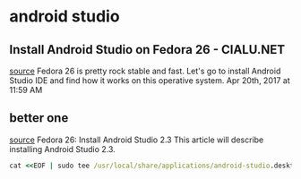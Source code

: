 

# android studio


## Install Android Studio on Fedora 26 - CIALU.NET

[source](https://cialu.net/install-android-studio-fedora-26/) 
Fedora 26 is pretty rock stable and fast. Let's go to install Android Studio IDE and find how it works on this operative system.
Apr 20th, 2017 at 11:59 AM

## better one

[source](https://www.hiroom2.com/2017/09/14/fedora-26-android-studio-2-3-en/)
Fedora 26: Install Android Studio 2.3
This article will describe installing Android Studio 2.3.

```cmd
cat <<EOF | sudo tee /usr/local/share/applications/android-studio.desktop [Desktop Entry] Type=Application Name=Android Studio Icon=/opt/android-studio/bin/studio.png Exec=env _JAVA_OPTIONS=-Djava.io.tmpdir=/var/tmp /opt/android-studio/bin/studio.sh Terminal=false Categories=Development;IDE; EOF
```